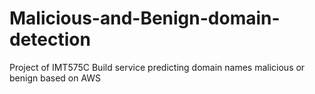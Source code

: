 # Malicious-and-Benign-domain-detection
Project of IMT575C
Build service predicting domain names malicious or benign based on AWS 
